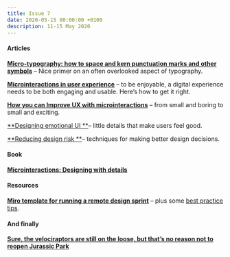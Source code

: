```yaml
---
title: Issue 7
date: 2020-05-15 00:00:00 +0100
description: 11-15 May 2020
---
```

#### Articles

[**Micro-typography: how to space and kern punctuation marks and other symbols**](https://www.smashingmagazine.com/2020/05/micro-typography-space-kern-punctuation-marks-symbols/) – Nice primer on an often overlooked aspect of typography.

[**Microinteractions in user experience**](https://www.nngroup.com/articles/microinteractions/) – to be enjoyable, a digital experience needs to be both engaging and usable. Here’s how to get it right.

[**How you can Improve UX with microinteractions**](https://uxmag.com/articles/how-you-can-improve-ux-with-microinteractions-part-i) – from small and boring to small and exciting.

[**Designing emotional UI **](https://uxplanet.org/designing-emotional-ui-b11fa0fda5c)– little details that make users feel good.

[**Reducing design risk **](https://www.smashingmagazine.com/2020/05/reducing-design-risk/)– techniques for making better design decisions.

#### Book

[**Microinteractions: Designing with details**](https://microinteractions.com/)

#### Resources

[**Miro template for running a remote design sprint**](https://miro.com/templates/remote-design-sprint/) – plus some [best practice tips](http://www.uxforthemasses.com/remote-design-sprints/).

#### And finally

[**Sure, the velociraptors are still on the loose, but that’s no reason not to reopen Jurassic Park**](https://www.mcsweeneys.net/articles/sure-the-velociraptors-are-still-on-the-loose-but-thats-no-reason-not-to-reopen-jurassic-park)